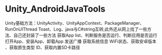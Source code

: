 # Unity_AndroidJavaTools
Unity基础方法：UnityActivity、UnityAppContext、PackageManager、RunOnUIThread   Toast、Log、java与C#string互转;此外还从网上找了一些方法、自己还封装了一些方法  获取App list、判断服务是否运行、判断应用是否运行  打开App、安装App、卸载App  发送广播  获取系统信息 WiFi状态、获取安卓版本 、获取原生类型 ID、获取内置SD卡路径
